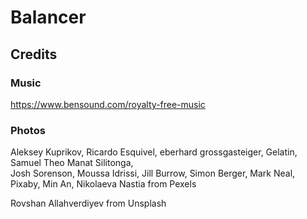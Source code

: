 # Balancer

## Credits

### Music
https://www.bensound.com/royalty-free-music

### Photos
Aleksey Kuprikov, Ricardo Esquivel, eberhard grossgasteiger, Gelatin, Samuel Theo Manat Silitonga,  
Josh Sorenson, Moussa Idrissi, Jill Burrow, Simon Berger, Mark Neal, Pixaby, Min An, Nikolaeva Nastia
from Pexels  
  
Rovshan Allahverdiyev
from Unsplash
